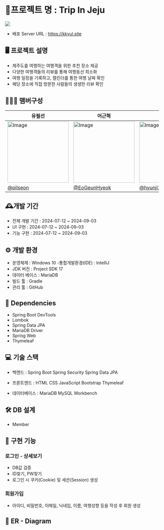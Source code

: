 # 🚀프로젝트 명 : Trip In Jeju

<img src="https://github.com/user-attachments/assets/1c871a74-31f9-498a-9bdf-0fda3adf97d4" style="border-radius: 10%;">

* 배포 Server URL : https://kkyul.site

## 🖥️ 프로젝트 설명

* 제주도를 여행하는 여행객을 위한 추천 장소 제공
* 다양한 여행객들의 리뷰를 통해 여행동선 최소화
* 여행 일정을 기록하고, 캘린더를 통한 여행 날짜 확인
* 해당 장소에 직접 방문한 사람들의 생생한 리뷰 확인

## 🧑‍🤝‍🧑 맴버구성
<table><thead>
  <tr>
    <th>유필선</th>
    <th>어근혁</th>
    <th>송현지</th>
  </tr></thead>
<tbody>
  <tr>
    <td><img src="https://github.com/user-attachments/assets/fe07e6b3-d3d8-4428-8fbc-b77e7849ac12" alt="Image" width="200" height="200"></td>
    <td><img src="https://github.com/user-attachments/assets/c35b7954-7d27-4277-a572-07b875651c0b" alt="Image" width="200" height="200"></td>
    <td><img src="https://github.com/user-attachments/assets/9fd227fb-dbcf-49c9-bf32-86e72c9bfa91" alt="Image" width="200" height="200"></td>
  </tr>
  <tr>
    <td><a href="https://github.com/pilseon" target="_blank" rel="noopener noreferrer">@pilseon</a></td>
    <td><a href="https://github.com/EoGeunHyeok" target="_blank" rel="noopener noreferrer">@EoGeunHyeok</a></td>
    <td><a href="https://github.com/hyunji1205" target="_blank" rel="noopener noreferrer">@hyunji1205</a></td>
  </tr>
</tbody>
</table>

## 🕰️개발 기간

* 전체 개발 기간 : 2024-07-12 ~ 2024-09-03
* UI 구현 : 2024-07-12 ~ 2024-09-03
* 기능 구현 : 2024-07-12 ~ 2024-09-03

## ⚙ 개발 환경
* 운영체제 : Windows 10 -통합개발환경(IDE) : IntelliJ
* JDK 버전 : Project SDK 17
*  데이터 베이스 : MariaDB
*  빌드 툴 : Gradle
*  관리 툴 : GitHub

## 🔌 Dependencies
* Spring Boot DevTools
* Lombok
* Spring Data JPA
* MariaDB Driver
* Spring Web
* Thymeleaf

## 💻 기술 스택
* 백엔드
  : Spring Boot
  Spring Security
  Spring Data JPA

* 프론트엔드
  : HTML
  CSS
  JavaScript
  Bootstrap
  Thymeleaf

* 데이터베이스
  : MariaDB
  MySQL Workbench

## 🛠 DB 설계
* Member

## 📌 구현 기능
### 로그인 - 상세보기
* DB값 검증
* ID찾기, PW찾기
* 로그인 시 쿠키(Cookie) 및 세션(Session) 생성
### 회원가입
* 아이디, 비밀번호, 이메일, 닉네임, 이름, 여행성향 등을 작성 후 회원 생성 


## 🔗 ER - Diagram
